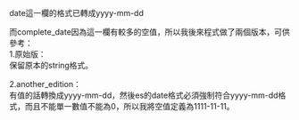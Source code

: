 date這一欄的格式已轉成yyyy-mm-dd

而complete_date因為這一欄有較多的空值，所以我後來程式做了兩個版本，可供參考：  
1.原始版：  
保留原本的string格式。

2.another_edition：  
有值的話轉換成yyyy-mm-dd，然後es的date格式必須強制符合yyyy-mm-dd格式，而且不能單一數值不能為0，所以我將空值定義為1111-11-11。
